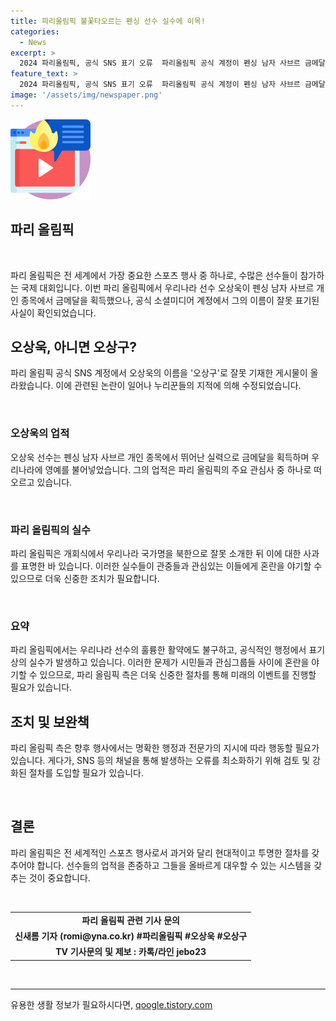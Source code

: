 ```yaml
---
title: 파리올림픽 불꽃타오르는 펜싱 선수 실수에 이목!
categories:
  - News
excerpt: >
  2024 파리올림픽, 공식 SNS 표기 오류  파리올림픽 공식 계정이 펜싱 남자 사브르 금메달리스트 오상욱을 오상구로 잘못 표기한 후 누리꾼들의 지적을 받아들여 수정했습니다. 이는 파리올림픽 측이 우리나라 국가명을 북한으로 잘못 소개하고 사과한 뒤 발생한 또다른 표기 오류입니다. 사회적 관심과 비난을 샀으며, 파리올림픽은 이에 대한 공식 입장을 밝힐 것으로 보입니다.
feature_text: >
  2024 파리올림픽, 공식 SNS 표기 오류  파리올림픽 공식 계정이 펜싱 남자 사브르 금메달리스트 오상욱을 오상구로 잘못 표기한 후 누리꾼들의 지적을 받아들여 수정했습니다. 이는 파리올림픽 측이 우리나라 국가명을 북한으로 잘못 소개하고 사과한 뒤 발생한 또다른 표기 오류입니다. 사회적 관심과 비난을 샀으며, 파리올림픽은 이에 대한 공식 입장을 밝힐 것으로 보입니다.
image: '/assets/img/newspaper.png'
---
```


<p><img src="/assets/img/news.png" alt="rentncar 속보" /></p>

<h2 data-ke-size="size28"><b>파리 올림픽</b></h2>

<p data-ke-size="size16">&nbsp;</p>

<p>파리 올림픽은 전 세계에서 가장 중요한 스포츠 행사 중 하나로, 수많은 선수들이 참가하는 국제 대회입니다. 이번 파리 올림픽에서 우리나라 선수 오상욱이 펜싱 남자 사브르 개인 종목에서 금메달을 획득했으나, 공식 소셜미디어 계정에서 그의 이름이 잘못 표기된 사실이 확인되었습니다. </p>

<h2 data-ke-size="size26">오상욱, 아니면 오상구?</h2>

<p data-ke-size="size16">파리 올림픽 공식 SNS 계정에서 오상욱의 이름을 '오상구'로 잘못 기재한 게시물이 올라왔습니다. 이에 관련된 논란이 일어나 누리꾼들의 지적에 의해 수정되었습니다.</p>

<p data-ke-size="size16">&nbsp;</p>

<h3 data-ke-size="size24"><b>오상욱의 업적</b></h3>

<p data-ke-size="size16">오상욱 선수는 펜싱 남자 사브르 개인 종목에서 뛰어난 실력으로 금메달을 획득하며 우리나라에 영예를 불어넣었습니다. 그의 업적은 파리 올림픽의 주요 관심사 중 하나로 떠오르고 있습니다.</p>

<p data-ke-size="size16">&nbsp;</p>

<h3 data-ke-size="size24">파리 올림픽의 실수</h3>

<p data-ke-size="size16">파리 올림픽은 개회식에서 우리나라 국가명을 북한으로 잘못 소개한 뒤 이에 대한 사과를 표명한 바 있습니다. 이러한 실수들이 관중들과 관심있는 이들에게 혼란을 야기할 수 있으므로 더욱 신중한 조치가 필요합니다.</p>

<p data-ke-size="size16">&nbsp;</p>

<h3 data-ke-size="size24">요약</h3>

<p data-ke-size="size16">파리 올림픽에서는 우리나라 선수의 훌륭한 활약에도 불구하고, 공식적인 행정에서 표기상의 실수가 발생하고 있습니다. 이러한 문제가 시민들과 관심그룹들 사이에 혼란을 야기할 수 있으므로, 파리 올림픽 측은 더욱 신중한 절차를 통해 미래의 이벤트를 진행할 필요가 있습니다.</p>

<h2 data-ke-size="size26">조치 및 보완책</h2>

<p data-ke-size="size16">파리 올림픽 측은 향후 행사에서는 명확한 행정과 전문가의 지시에 따라 행동할 필요가 있습니다. 게다가, SNS 등의 채널을 통해 발생하는 오류를 최소화하기 위해 검토 및 강화된 절차를 도입할 필요가 있습니다.</p>

<p data-ke-size="size16">&nbsp;</p>

<h2 data-ke-size="size26">결론</h2>

<p data-ke-size="size16">파리 올림픽은 전 세계적인 스포츠 행사로서 과거와 달리 현대적이고 투명한 절차를 갖추어야 합니다. 선수들의 업적을 존중하고 그들을 올바르게 대우할 수 있는 시스템을 갖추는 것이 중요합니다.</p>

<p data-ke-size="size16">&nbsp;</p>

<table>
<tbody>
<tr>
<td style="text-align: center; height: 17px;"><b>파리 올림픽 관련 기사 문의</b></td>
</tr>
<tr>
<td style="text-align: center; height: 17px;"><b>신새롬 기자 (romi@yna.co.kr) #파리올림픽 #오상욱 #오상구</b></td>
</tr>
<tr>
<td style="text-align: center; height: 17px;"><b>TV 기사문의 및 제보 : 카톡/라인 jebo23</b></td>
</tr>
</tbody>
</table>

<p data-ke-size="size16">&nbsp;</p>

<hr>
유용한 생활 정보가 필요하시다면, <a href="https://qoogle.tistory.com" rel="dofollow">qoogle.tistory.com</a>


